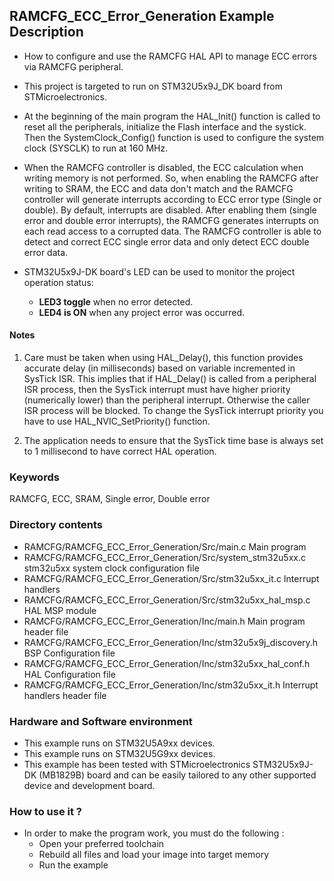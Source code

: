 ## <b>RAMCFG_ECC_Error_Generation Example Description</b>

-   How to configure and use the RAMCFG HAL API to manage ECC errors via RAMCFG peripheral.

-   This project is targeted to run on STM32U5x9J_DK board from STMicroelectronics.

-   At the beginning of the main program the HAL_Init() function is called to reset
all the peripherals, initialize the Flash interface and the systick.
Then the SystemClock_Config() function is used to configure the system clock (SYSCLK) to run at 160 MHz.

-   When the RAMCFG controller is disabled, the ECC calculation when writing memory is not performed. So, when enabling
the RAMCFG after writing to SRAM, the ECC and data don't match and the RAMCFG controller will generate interrupts
according to ECC error type (Single or double).
By default, interrupts are disabled. After enabling them (single error and double error interrupts), the
RAMCFG generates interrupts on each read access to a corrupted data.
The RAMCFG controller is able to detect and correct ECC single error data and only detect ECC double error data.

-   STM32U5x9J-DK board's LED can be used to monitor the project operation status:
    - **LED3 toggle** when no error detected.
    - **LED4 is ON** when any project error was occurred.

#### <b>Notes</b>

 1. Care must be taken when using HAL_Delay(), this function provides accurate delay (in milliseconds)
    based on variable incremented in SysTick ISR. This implies that if HAL_Delay() is called from
    a peripheral ISR process, then the SysTick interrupt must have higher priority (numerically lower)
    than the peripheral interrupt. Otherwise the caller ISR process will be blocked.
    To change the SysTick interrupt priority you have to use HAL_NVIC_SetPriority() function.

 2. The application needs to ensure that the SysTick time base is always set to 1 millisecond
    to have correct HAL operation.

### <b>Keywords</b>

RAMCFG, ECC, SRAM, Single error, Double error

### <b>Directory contents</b>

-   RAMCFG/RAMCFG_ECC_Error_Generation/Src/main.c                  Main program
-   RAMCFG/RAMCFG_ECC_Error_Generation/Src/system_stm32u5xx.c      stm32u5xx system clock configuration file
-   RAMCFG/RAMCFG_ECC_Error_Generation/Src/stm32u5xx_it.c          Interrupt handlers
-   RAMCFG/RAMCFG_ECC_Error_Generation/Src/stm32u5xx_hal_msp.c     HAL MSP module
-   RAMCFG/RAMCFG_ECC_Error_Generation/Inc/main.h                  Main program header file
-   RAMCFG/RAMCFG_ECC_Error_Generation/Inc/stm32u5x9j_discovery.h  BSP Configuration file
-   RAMCFG/RAMCFG_ECC_Error_Generation/Inc/stm32u5xx_hal_conf.h    HAL Configuration file
-   RAMCFG/RAMCFG_ECC_Error_Generation/Inc/stm32u5xx_it.h          Interrupt handlers header file

### <b>Hardware and Software environment</b>

-   This example runs on STM32U5A9xx devices.
-   This example runs on STM32U5G9xx devices.
-   This example has been tested with STMicroelectronics STM32U5x9J-DK (MB1829B)
    board and can be easily tailored to any other supported device
    and development board.

### <b>How to use it ?</b>

-   In order to make the program work, you must do the following :
    -   Open your preferred toolchain
    -   Rebuild all files and load your image into target memory
    -   Run the example

